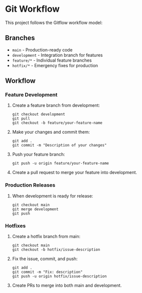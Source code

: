 
# Git Workflow

This project follows the Gitflow workflow model:

## Branches
- `main` - Production-ready code
- `development` - Integration branch for features
- `feature/*` - Individual feature branches
- `hotfix/*` - Emergency fixes for production

## Workflow

### Feature Development
1. Create a feature branch from development:
   ```
   git checkout development
   git pull
   git checkout -b feature/your-feature-name
   ```

2. Make your changes and commit them:
   ```
   git add .
   git commit -m "Description of your changes"
   ```

3. Push your feature branch:
   ```
   git push -u origin feature/your-feature-name
   ```

4. Create a pull request to merge your feature into development.

### Production Releases
1. When development is ready for release:
   ```
   git checkout main
   git merge development
   git push
   ```

### Hotfixes
1. Create a hotfix branch from main:
   ```
   git checkout main
   git checkout -b hotfix/issue-description
   ```

2. Fix the issue, commit, and push:
   ```
   git add .
   git commit -m "Fix: description"
   git push -u origin hotfix/issue-description
   ```

3. Create PRs to merge into both main and development.
